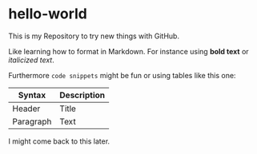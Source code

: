 # hello-world
 This is my Repository to try new things with GitHub.

 Like learning how to format in Markdown. For instance using **bold text** or *italicized text*.

 Furthermore `code snippets` might be fun or using tables like this one:

 | Syntax | Description |
| ----------- | ----------- |
| Header | Title |
| Paragraph | Text |

I might come back to this later. 
